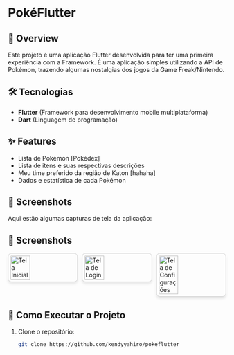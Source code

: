 # PokéFlutter  

## 📱 Overview  
Este projeto é uma aplicação Flutter desenvolvida para ter uma primeira experiência com a Framework. É uma aplicação simples utilizando a API de Pokémon, trazendo algumas nostalgias dos jogos da Game Freak/Nintendo.   

## 🛠️ Tecnologias  
- **Flutter** (Framework para desenvolvimento mobile multiplataforma)  
- **Dart** (Linguagem de programação)   

## ✨ Features  
- Lista de Pokémon [Pokédex]
- Lista de itens e suas respectivas descrições 
- Meu time preferido da região de Katon [hahaha]  
- Dados e estatística de cada Pokémon 

## 🎨 Screenshots  
Aqui estão algumas capturas de tela da aplicação:  

<html lang="en">
<head>
  <meta charset="UTF-8">
  <meta name="viewport" content="width=device-width, initial-scale=1.0">
  <title>Documentação do Projeto</title>
  <style>
    .image-container {
      display: flex;
      justify-content: space-between;
      gap: 10px;
    }
    .screenshot {
      width: 30%;
      border: 1px solid #ccc;
      border-radius: 8px;
      padding: 5px;
      box-shadow: 0 4px 6px rgba(0, 0, 0, 0.1);
    }
  </style>
</head>
<body>
  <h2>🎨 Screenshots</h2>
  <div class="image-container">
    <img src="assets/images/screen1.png" alt="Tela Inicial" class="screenshot" />
    <img src="assets/images/screen2.png" alt="Tela de Login" class="screenshot" />
    <img src="assets/images/screen3.png" alt="Tela de Configurações" class="screenshot" />
  </div>
</body>
</html>

## 🚀 Como Executar o Projeto  
1. Clone o repositório:  
   ```bash  
   git clone https://github.com/kendyyahiro/pokeflutter  

